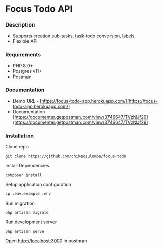 
# Focus Todo API

### Description

- Supports creation sub-tasks, task-todo conversion, labels.
- Flexible API

### Requirements

- PHP 8.0+
- Postgres v11+
- Postman

### Documentation
- Demo URL - [https://focus-todo-app.herokuapp.com/](https://focus-todo-app.herokuapp.com/)
- Documentation [https://documenter.getpostman.com/view/3746647/TVzNJf29](https://documenter.getpostman.com/view/3746647/TVzNJf29)

### Installation

Clone repo
```
git clone https://github.com/chikeozulumba/focus-todo
```
Install Dependencies
```
composer install
```
Setup application configuration
```
cp .env.example .env
```
Run migration
```
php artisan migrate
```
Run development server
```
php artisan serve
```
Open [http://localhost:3000](http://localhost:3000) in postman
